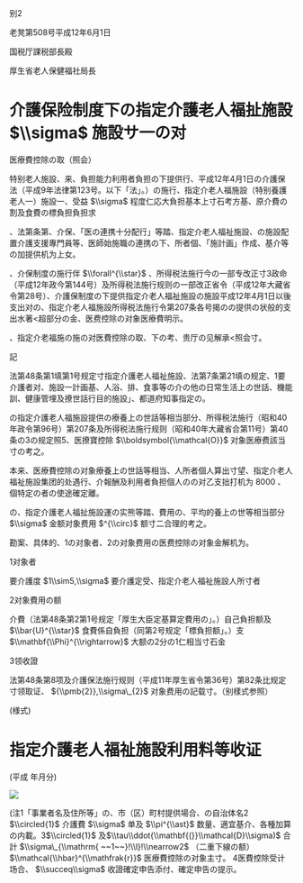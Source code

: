 别2

老凳第508号平成12年6月1日

国税厅課税部長殿

厚生省老人保健福社局長

# 介護保险制度下の指定介護老人福扯施設 $\\sigma$ 施設サ一の对

医療費控除の取（照会）

特别老人施設、来、負担能力利用者負担の下提供行、平成12年4月1日の介護保法（平成9年法律第123号。以下「法」。）の施行、指定介老人福施設（特别養護老人一）施設一、受益 $\\sigma$ 程度仁応大負担基本上寸石考方基、原介費の割及食費の標負担負担求

、法第条第、介保、「医の連携十分配行」等踏、指定介老人福祉施設、の施設配置介護支援專門員等、医師始施職の連携の下、所者個、「施計画」作成、基介等の加提供机为上女。

、介保制度の施行伴 $\\forall^{\\star}$ 、所得税法施行今の一部专改正寸3政命（平成12年政今第144号）及所得税法施行规则の一部改正省令（平成12年大藏省令第28号）、介護保制度の下提供指定介老人福祉施設の施設平成12年4月1日以後支出对の、指定介老人福施設所得税法施行令第207条各号揭のの提供の状般的支出水著<超部分の金、医费控除の对象医療費明示。

、指定介老福施の施の对医費控除の取、下の考、贵厅の见解承<照会寸。

記

法第48条第1填第1号规定寸指定介護老人福祉施設、法第7条第21填の规定、1要介護者对、施設一計画基、人浴、排、食事等の介の他の日常生活上の世話、機能訓、健康管埋及撩世話行目的施設」、都道府知事指定の。

の指定介護老人福施設提供の療養上の世話等相当部分、所得税法施行（昭和40年政令第96号）第207条及所得税法施行规则（昭和40年大藏省合第11号）第40条の3の规定照5、医撩寶控除 $\\boldsymbol{\\mathcal{O}}$ 对象医療费該当寸の考之。

本来、医療費控除の对象療養上の世話等相当、人所者個人算出寸望、指定介老人福祉施設集团的处遇行、介報酬及利用者負担個人のの对乙支拙打机为 $8000$ 、個特定の者の使途確定離。

の、指定介護老人福扯施設運の实熊等踏、費用の、平均的養上の世等相当部分 $\\sigma$ 金额对象费用 $^{\\circ}$ 额寸二合理的考之。

勘案、具体的、1の对象者、2の对象费用の医费控除の对象金解机为。

1对象者

要介護度 $1\\sim5,\\sigma$ 要介護定受、指定介老人福祉施設人所寸者

2对象費用の额

介費（法第48条第2第1号规定「厚生大臣定基算定費用の」。）自己負担额及 $\\bar{U}^{\\star}$ 食費係自負担（同第2号规定「標負担额」。）支 $\\mathbf{\\Phi}^{\\rightarrow}$ 大额の2分の1仁相当寸石金

3领收證

法第48条第8项及介護保法施行规则（平成11年厚生省令第36号）第82条比规定寸领取证、 ${\\pmb{2}},\\sigma\_{2}$ 对象费用の記载寸。（别樣式参照）

(様式)

# 指定介護老人福祉施設利用料等收证

(平成 年月分)

![](https://www.nta.go.jp/tmp/3bd20dc5-2367-4a0e-8923-c12b5f6b128a/images/8a651acb6d202afad7fa51d396dc9d7ffeb2ec5705982d974fde4f58cbd4aac4.jpg)

(注1「事業者名及住所等」の、市（区）町村提供場合、の自治体名2 $\\circled{1}$ 介護費 $\\sigma$ 单及 $\\pi^{\\ast}$ 数量、適宜基介、各種加算の内載。3$\\circled{1}$ 及$\\tau\\ddot{\\mathbf{(}}\\mathcal{D}\\sigma)$ 合計 $\\sigma\_{\\mathrm{ ~~1~~}!\\l}!\\nearrow2$ （二重下線の额） $\\mathcal{\\hbar}^{\\mathfrak{r}}$ 医療費控除の对象主寸。 4医費控除受计场合、 $\\succeq\\sigma$ 收證確定申告添付、確定申告の提示。